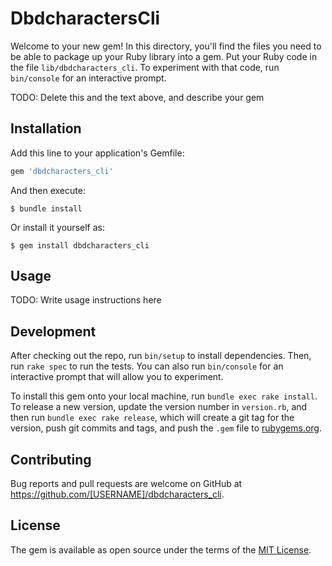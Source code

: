 # DbdcharactersCli

Welcome to your new gem! In this directory, you'll find the files you need to be able to package up your Ruby library into a gem. Put your Ruby code in the file `lib/dbdcharacters_cli`. To experiment with that code, run `bin/console` for an interactive prompt.

TODO: Delete this and the text above, and describe your gem

## Installation

Add this line to your application's Gemfile:

```ruby
gem 'dbdcharacters_cli'
```

And then execute:

    $ bundle install

Or install it yourself as:

    $ gem install dbdcharacters_cli

## Usage

TODO: Write usage instructions here

## Development

After checking out the repo, run `bin/setup` to install dependencies. Then, run `rake spec` to run the tests. You can also run `bin/console` for an interactive prompt that will allow you to experiment.

To install this gem onto your local machine, run `bundle exec rake install`. To release a new version, update the version number in `version.rb`, and then run `bundle exec rake release`, which will create a git tag for the version, push git commits and tags, and push the `.gem` file to [rubygems.org](https://rubygems.org).

## Contributing

Bug reports and pull requests are welcome on GitHub at https://github.com/[USERNAME]/dbdcharacters_cli.


## License

The gem is available as open source under the terms of the [MIT License](https://opensource.org/licenses/MIT).
